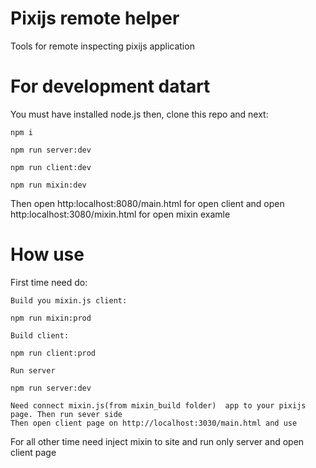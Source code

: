 # Pixijs remote helper

Tools for remote inspecting pixijs application


# For development datart

You must have installed node.js then, clone this repo and next:

    npm i

    npm run server:dev

    npm run client:dev

    npm run mixin:dev

Then open http:localhost:8080/main.html for open client
and open http:localhost:3080/mixin.html for open mixin examle


# How use

First time need do:

    Build you mixin.js client:

    npm run mixin:prod

    Build client:

    npm run client:prod

    Run server

    npm run server:dev

    Need connect mixin.js(from mixin_build folder)  app to your pixijs page. Then run sever side
    Then open client page on http://localhost:3030/main.html and use

For all other time need inject mixin to site and run only server and open client page

